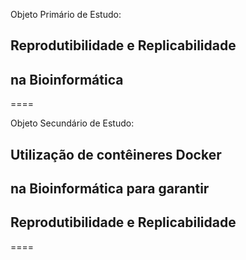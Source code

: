 Objeto Primário de Estudo:

## Reprodutibilidade e Replicabilidade 
## na Bioinformática

====

Objeto Secundário de Estudo:

## Utilização de contêineres Docker 
## na Bioinformática para garantir
## Reprodutibilidade e Replicabilidade

====
